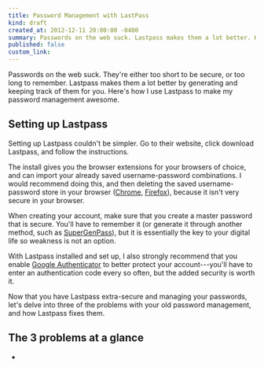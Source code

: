 ```yaml
---
title: Password Management with LastPass
kind: draft
created_at: 2012-12-11 20:00:00 -0400
summary: Passwords on the web suck. Lastpass makes them a lot better. Here's how I use Lastpass to make my password management awesome.
published: false
custom_link: 
---
```


Passwords on the web suck. They're either too short to be secure, or too long to remember. Lastpass makes them a lot better by generating and keeping track of them for you. Here's how I use Lastpass to make my password management awesome.

## Setting up Lastpass

Setting up Lastpass couldn't be simpler. Go to their website, click download Lastpass, and follow the instructions.

The install gives you the browser extensions for your browsers of choice, and can import your already saved username-password combinations. I would recommend doing this, and then deleting the saved username-password store in your browser ([Chrome](https://support.google.com/chrome/bin/answer.py?hl=en&answer=95582), [Firefox](https://support.mozilla.org/en-US/kb/password-manager-remember-delete-change-passwords#w_viewing-and-deleting-passwords)), because it isn't very secure in your browser.

When creating your account, make sure that you create a master password that is secure. You'll have to remember it (or generate it through another method, such as [SuperGenPass](http://supergenpass.com/)), but it is essentially the key to your digital life so weakness is not an option.

With Lastpass installed and set up, I also strongly recommend that you enable [Google Authenticator](http://helpdesk.lastpass.com/security-options/google-authenticator/) to better protect your account---you'll have to enter an authentication code every so often, but the added security is worth it.

Now that you have Lastpass extra-secure and managing your passwords, let's delve into three of the problems with your old password management, and how Lastpass fixes them.

## The 3 problems at a glance

* 
